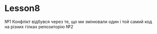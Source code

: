 # Lesson8
№1
Конфлікт відбувся через те, що ми змінювали один і той самий код на різних гілках репозиторію
№2

